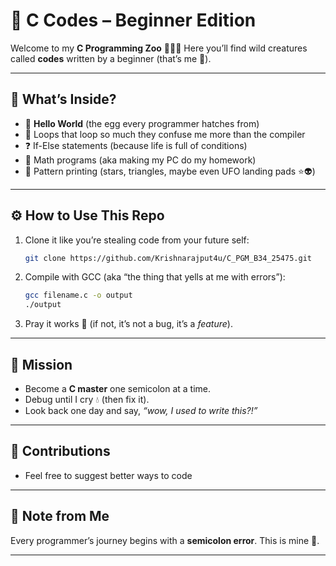 # 🤖 C Codes – Beginner Edition

Welcome to my **C Programming Zoo** 🦁🐢🐒
Here you’ll find wild creatures called **codes** written by a beginner (that’s me 👋).

---

## 📂 What’s Inside?

* 🐣 **Hello World** (the egg every programmer hatches from)
* 🔄 Loops that loop so much they confuse me more than the compiler
* ❓ If-Else statements (because life is full of conditions)
* 🔢 Math programs (aka making my PC do my homework)
* 🎨 Pattern printing (stars, triangles, maybe even UFO landing pads ⭐👽)

---

## ⚙️ How to Use This Repo

1. Clone it like you’re stealing code from your future self:

   ```bash
   git clone https://github.com/Krishnarajput4u/C_PGM_B34_25475.git
   ```
2. Compile with GCC (aka “the thing that yells at me with errors”):

   ```bash
   gcc filename.c -o output
   ./output
   ```
3. Pray it works 🙏 (if not, it’s not a bug, it’s a *feature*).

---

## 🎯 Mission

* Become a **C master** one semicolon at a time.
* Debug until I cry 💧 (then fix it).
* Look back one day and say, *“wow, I used to write this?!”*

---

## 🤝 Contributions

* Feel free to suggest better ways to code 
---

## 📝 Note from Me

Every programmer’s journey begins with a **semicolon error**.
This is mine 🚀.

---
